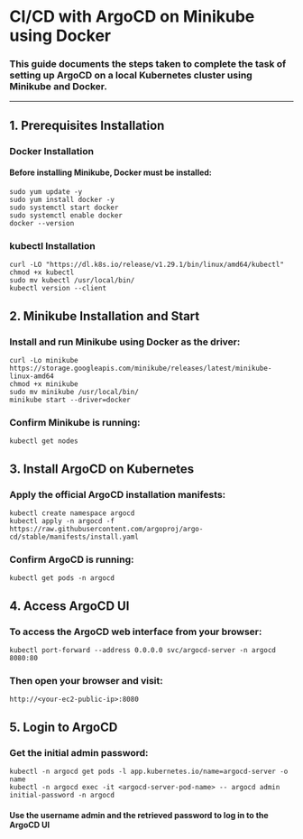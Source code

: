 # CI/CD with ArgoCD on Minikube using Docker

### This guide documents the steps taken to complete the task of setting up ArgoCD on a local Kubernetes cluster using Minikube and Docker.

---

## 1. Prerequisites Installation

### Docker Installation

#### Before installing Minikube, Docker must be installed:
```
sudo yum update -y
sudo yum install docker -y
sudo systemctl start docker
sudo systemctl enable docker
docker --version
```
### kubectl Installation
```
curl -LO "https://dl.k8s.io/release/v1.29.1/bin/linux/amd64/kubectl"
chmod +x kubectl
sudo mv kubectl /usr/local/bin/
kubectl version --client
```
## 2. Minikube Installation and Start
### Install and run Minikube using Docker as the driver:
```
curl -Lo minikube https://storage.googleapis.com/minikube/releases/latest/minikube-linux-amd64
chmod +x minikube
sudo mv minikube /usr/local/bin/
minikube start --driver=docker
```
### Confirm Minikube is running:
```
kubectl get nodes
```
## 3. Install ArgoCD on Kubernetes
### Apply the official ArgoCD installation manifests:
```
kubectl create namespace argocd
kubectl apply -n argocd -f https://raw.githubusercontent.com/argoproj/argo-cd/stable/manifests/install.yaml
```
### Confirm ArgoCD is running:
```
kubectl get pods -n argocd
```
## 4. Access ArgoCD UI
### To access the ArgoCD web interface from your browser:
```
kubectl port-forward --address 0.0.0.0 svc/argocd-server -n argocd 8080:80
```
### Then open your browser and visit:
```
http://<your-ec2-public-ip>:8080
```
## 5. Login to ArgoCD
### Get the initial admin password:
```
kubectl -n argocd get pods -l app.kubernetes.io/name=argocd-server -o name
kubectl -n argocd exec -it <argocd-server-pod-name> -- argocd admin initial-password -n argocd
```
#### Use the username admin and the retrieved password to log in to the ArgoCD UI



